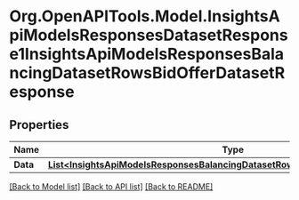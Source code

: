 # Org.OpenAPITools.Model.InsightsApiModelsResponsesDatasetResponse1InsightsApiModelsResponsesBalancingDatasetRowsBidOfferDatasetResponse

## Properties

Name | Type | Description | Notes
------------ | ------------- | ------------- | -------------
**Data** | [**List&lt;InsightsApiModelsResponsesBalancingDatasetRowsBidOfferDatasetResponse&gt;**](InsightsApiModelsResponsesBalancingDatasetRowsBidOfferDatasetResponse.md) |  | [optional] 

[[Back to Model list]](../README.md#documentation-for-models) [[Back to API list]](../README.md#documentation-for-api-endpoints) [[Back to README]](../README.md)

